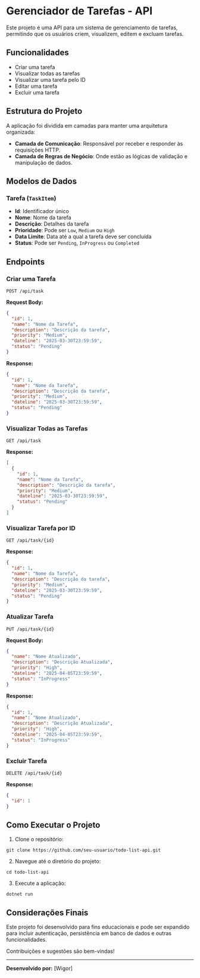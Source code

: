 # Gerenciador de Tarefas - API

Este projeto é uma API para um sistema de gerenciamento de tarefas, permitindo que os usuários criem, visualizem, editem e excluam tarefas.

## Funcionalidades

- Criar uma tarefa
- Visualizar todas as tarefas
- Visualizar uma tarefa pelo ID
- Editar uma tarefa
- Excluir uma tarefa

## Estrutura do Projeto

A aplicação foi dividida em camadas para manter uma arquitetura organizada:

- **Camada de Comunicação**: Responsável por receber e responder às requisições HTTP.
- **Camada de Regras de Negócio**: Onde estão as lógicas de validação e manipulação de dados.

## Modelos de Dados

### Tarefa (`TaskItem`)

- **Id**: Identificador único
- **Nome**: Nome da tarefa
- **Descrição**: Detalhes da tarefa
- **Prioridade**: Pode ser `Low`, `Medium` ou `High`
- **Data Limite**: Data até a qual a tarefa deve ser concluída
- **Status**: Pode ser `Pending`, `InProgress` ou `Completed`

## Endpoints

### Criar uma Tarefa

```
POST /api/task
```

**Request Body:**

```json
{
  "id": 1,
  "name": "Nome da Tarefa",
  "description": "Descrição da tarefa",
  "priority": "Medium",
  "dateline": "2025-03-30T23:59:59",
  "status": "Pending"
}
```

**Response:**

```json
{
  "id": 1,
  "name": "Nome da Tarefa",
  "description": "Descrição da tarefa",
  "priority": "Medium",
  "dateline": "2025-03-30T23:59:59",
  "status": "Pending"
}
```

### Visualizar Todas as Tarefas

```
GET /api/task
```

**Response:**

```json
[
  {
    "id": 1,
    "name": "Nome da Tarefa",
    "description": "Descrição da tarefa",
    "priority": "Medium",
    "dateline": "2025-03-30T23:59:59",
    "status": "Pending"
  }
]
```

### Visualizar Tarefa por ID

```
GET /api/task/{id}
```

**Response:**

```json
{
  "id": 1,
  "name": "Nome da Tarefa",
  "description": "Descrição da tarefa",
  "priority": "Medium",
  "dateline": "2025-03-30T23:59:59",
  "status": "Pending"
}
```

### Atualizar Tarefa

```
PUT /api/task/{id}
```

**Request Body:**

```json
{
  "name": "Nome Atualizado",
  "description": "Descrição Atualizada",
  "priority": "High",
  "dateline": "2025-04-05T23:59:59",
  "status": "InProgress"
}
```

**Response:**

```json
{
  "id": 1,
  "name": "Nome Atualizado",
  "description": "Descrição Atualizada",
  "priority": "High",
  "dateline": "2025-04-05T23:59:59",
  "status": "InProgress"
}
```

### Excluir Tarefa

```
DELETE /api/task/{id}
```

**Response:**

```json
{
  "id": 1
}
```

## Como Executar o Projeto

1. Clone o repositório:

```
git clone https://github.com/seu-usuario/todo-list-api.git
```

2. Navegue até o diretório do projeto:

```
cd todo-list-api
```

3. Execute a aplicação:

```
dotnet run
```

## Considerações Finais

Este projeto foi desenvolvido para fins educacionais e pode ser expandido para incluir autenticação, persistência em banco de dados e outras funcionalidades.

Contribuições e sugestões são bem-vindas!

---

**Desenvolvido por:** [Wigor]
